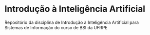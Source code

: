# Introdução à Inteligência Artificial

Repositório da disciplina de Introdução à Inteligência Artificial para Sistemas de Informação do curso de BSI da UFRPE
